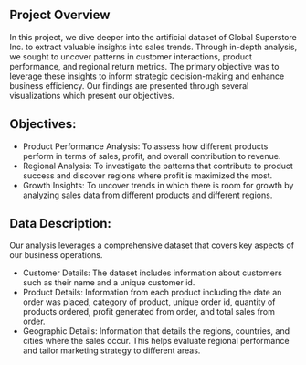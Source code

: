## Project Overview
In this project, we dive deeper into the artificial dataset of Global Superstore Inc. to extract valuable insights into sales trends. Through in-depth analysis, we sought to uncover patterns in customer interactions, product performance, and regional return metrics. The primary objective was to leverage these insights to inform strategic decision-making and enhance business efficiency. Our findings are presented through several visualizations which present our objectives.

## Objectives:
- Product Performance Analysis: To assess how different products perform in terms of sales, profit, and overall contribution to revenue.
- Regional Analysis: To investigate the patterns that contribute to product success and discover regions where profit is maximized the most.
- Growth Insights: To uncover trends in which there is room for growth by analyzing sales data from different products and different regions.

## Data Description:
Our analysis leverages a comprehensive dataset that covers key aspects of our business operations.

- Customer Details: The dataset includes information about customers such as their name and a unique customer id.
- Product Details: Information from each product including the date an order was placed, category of product, unique order id, quantity of products ordered, profit generated from order, and total sales from order.
- Geographic Details: Information that details the regions, countries, and cities where the sales occur. This helps evaluate regional performance and tailor marketing strategy to different areas.
